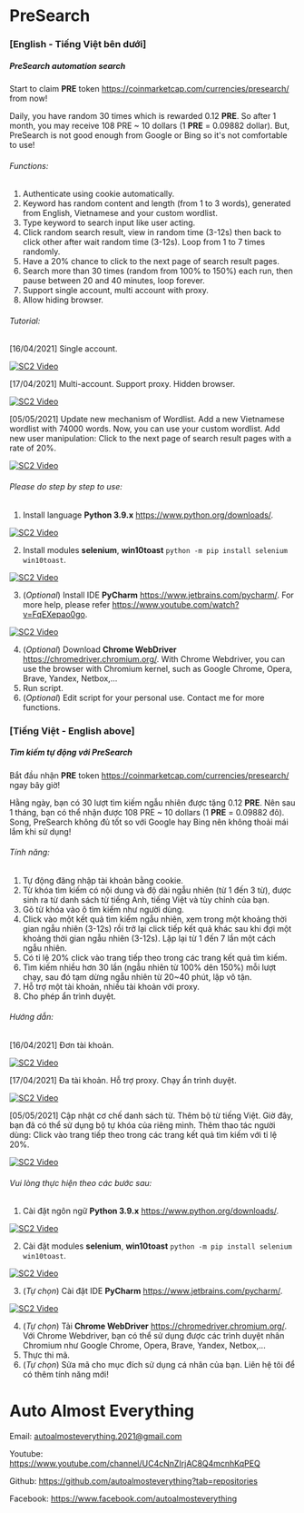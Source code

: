 # PreSearch

### [English - Tiếng Việt bên dưới]

##### PreSearch automation search

Start to claim **PRE** token https://coinmarketcap.com/currencies/presearch/ from now!

Daily, you have random 30 times which is rewarded 0.12 **PRE**. So after 1 month, you may receive 108 PRE ~ 10 dollars (1 **PRE** = 0.09882 dollar). But, PreSearch is not good enough from Google or Bing so it's not comfortable to use!

###### Functions:
 
1. Authenticate using cookie automatically.
2. Keyword has random content and length (from 1 to 3 words), generated from English, Vietnamese and your custom wordlist.
3. Type keyword to search input like user acting.
4. Click random search result, view in random time (3-12s) then back to click other after wait random time (3-12s). Loop from 1 to 7 times randomly.
5. Have a 20% chance to click to the next page of search result pages.
6. Search more than 30 times (random from 100% to 150%) each run, then pause between 20 and 40 minutes, loop forever.
7. Support single account, multi account with proxy.
8. Allow hiding browser.

###### Tutorial:

[16/04/2021] Single account.

[![SC2 Video](http://i3.ytimg.com/vi/uUgZGGnTmDk/maxresdefault.jpg)](https://www.youtube.com/watch?v=uUgZGGnTmDk)

[17/04/2021] Multi-account. Support proxy. Hidden browser.

[![SC2 Video](http://i3.ytimg.com/vi/s5KaWlhLypA/maxresdefault.jpg)](https://www.youtube.com/watch?v=s5KaWlhLypA)

[05/05/2021] Update new mechanism of Wordlist. Add a new Vietnamese wordlist with 74000 words. Now, you can use your custom wordlist. Add new user manipulation: Click to the next page of search result pages with a rate of 20%.

[![SC2 Video](http://i3.ytimg.com/vi/KMUADGN5xNA/maxresdefault.jpg)](https://www.youtube.com/watch?v=KMUADGN5xNA)

###### Please do step by step to use:

1. Install language **Python 3.9.x** https://www.python.org/downloads/.

[![SC2 Video](http://i3.ytimg.com/vi/_CoijjMXvYY/hqdefault.jpg)](https://www.youtube.com/watch?v=_CoijjMXvYY)

2. Install modules **selenium**, **win10toast** `python -m pip install selenium win10toast`.

[![SC2 Video](http://i3.ytimg.com/vi/SQQRYAMl8Jk/hqdefault.jpg)](https://www.youtube.com/watch?v=SQQRYAMl8Jk)

3. (_Optional_) Install IDE **PyCharm** https://www.jetbrains.com/pycharm/. For more help, please refer https://www.youtube.com/watch?v=FqEXepao0go.

[![SC2 Video](http://i3.ytimg.com/vi/FqEXepao0go/hqdefault.jpg)](https://www.youtube.com/watch?v=FqEXepao0go)

4. (_Optional_) Download **Chrome WebDriver** https://chromedriver.chromium.org/. With Chrome Webdriver, you can use the browser with Chromium kernel, such as Google Chrome, Opera, Brave, Yandex, Netbox,...
5. Run script.
6. (_Optional_) Edit script for your personal use. Contact me for more functions.
### [Tiếng Việt - English above]

##### Tìm kiếm tự động với PreSearch

Bắt đầu nhận **PRE** token https://coinmarketcap.com/currencies/presearch/ ngay bây giờ!

Hằng ngày, bạn có 30 lượt tìm kiếm ngẫu nhiên được tặng 0.12 **PRE**. Nên sau 1 tháng, bạn có thể nhận được 108 PRE ~ 10 dollars (1 **PRE** = 0.09882 đô). Song, PreSearch không đủ tốt so với Google hay Bing nên không thoải mái lắm khi sử dụng!

###### Tính năng:

1. Tự động đăng nhập tài khoản bằng cookie.
2. Từ khóa tìm kiếm có nội dung và độ dài ngẫu nhiên (từ 1 đến 3 từ), được sinh ra từ danh sách từ tiếng Anh, tiếng Việt và tùy chỉnh của bạn.
3. Gõ từ khóa vào ô tìm kiếm như người dùng.
4. Click vào một kết quả tìm kiếm ngẫu nhiên, xem trong một khoảng thời gian ngẫu nhiên (3-12s) rồi trở lại click tiếp kết quả khác sau khi đợi một khoảng thời gian ngẫu nhiên (3-12s). Lặp lại từ 1 đến 7 lần một cách ngẫu nhiên.
5. Có tỉ lệ 20% click vào trang tiếp theo trong các trang kết quả tìm kiếm.
6. Tìm kiếm nhiều hơn 30 lần (ngẫu nhiên từ 100% dên 150%) mỗi lượt chạy, sau đó tạm dừng ngẫu nhiên từ 20~40 phút, lặp vô tận.
7. Hỗ trợ một tài khoản, nhiều tài khoản với proxy.
8. Cho phép ẩn trình duyệt.

###### Hướng dẫn:

[16/04/2021] Đơn tài khoản.

[![SC2 Video](http://i3.ytimg.com/vi/uUgZGGnTmDk/maxresdefault.jpg)](https://www.youtube.com/watch?v=uUgZGGnTmDk)

[17/04/2021] Đa tài khoản. Hỗ trợ proxy. Chạy ẩn trình duyệt.

[![SC2 Video](http://i3.ytimg.com/vi/s5KaWlhLypA/maxresdefault.jpg)](https://www.youtube.com/watch?v=s5KaWlhLypA)

[05/05/2021] Cập nhật cơ chế danh sách từ. Thêm bộ từ tiếng Việt. Giờ đây, bạn đã có thể sử dụng bộ tự khóa của riêng mình. Thêm thao tác người dùng: Click vào trang tiếp theo trong các trang kết quả tìm kiếm với tỉ lệ 20%.

[![SC2 Video](http://i3.ytimg.com/vi/KMUADGN5xNA/maxresdefault.jpg)](https://www.youtube.com/watch?v=KMUADGN5xNA)

###### Vui lòng thực hiện theo các bước sau:

1. Cài đặt ngôn ngữ **Python 3.9.x** https://www.python.org/downloads/.
   
[![SC2 Video](http://i3.ytimg.com/vi/_CoijjMXvYY/hqdefault.jpg)](https://www.youtube.com/watch?v=_CoijjMXvYY)

2. Cài đặt modules **selenium**, **win10toast** `python -m pip install selenium win10toast`.

[![SC2 Video](http://i3.ytimg.com/vi/SQQRYAMl8Jk/hqdefault.jpg)](https://www.youtube.com/watch?v=SQQRYAMl8Jk)

3. (_Tự chọn_) Cài đặt IDE **PyCharm** https://www.jetbrains.com/pycharm/.

[![SC2 Video](http://i3.ytimg.com/vi/FqEXepao0go/hqdefault.jpg)](https://www.youtube.com/watch?v=FqEXepao0go)

4. (_Tự chọn_) Tải **Chrome WebDriver** https://chromedriver.chromium.org/. Với Chrome Webdriver, bạn có thể sử dụng được các trình duyệt nhân Chromium như Google Chrome, Opera, Brave, Yandex, Netbox,...
5. Thực thi mã.
6. (_Tự chọn_) Sửa mã cho mục đích sử dụng cá nhân của bạn. Liên hệ tôi để có thêm tính năng mới!

# Auto Almost Everything

Email: autoalmosteverything.2021@gmail.com

Youtube: https://www.youtube.com/channel/UC4cNnZIrjAC8Q4mcnhKqPEQ

Github: https://github.com/autoalmosteverything?tab=repositories

Facebook: https://www.facebook.com/autoalmosteverything
